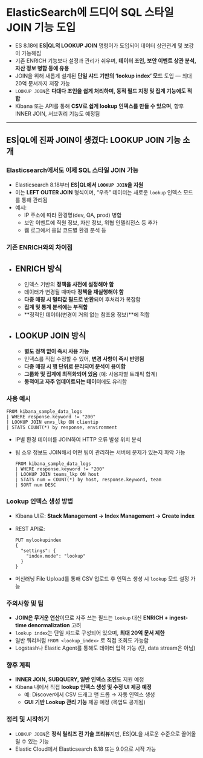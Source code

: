 # ElasticSearch에 드디어 SQL 스타일 JOIN 기능 도입


* ES 8.18에 **ES|QL의 LOOKUP JOIN** 명령어가 도입되어 데이터 상관관계 및 보강이 가능해짐
* 기존 ENRICH 기능보다 설정과 관리가 쉬우며, **데이터 조인, 보안 이벤트 상관 분석, 자산 정보 병합 등에 유용**
* JOIN을 위해 새롭게 설계된 **단일 샤드 기반의 ‘lookup index’ 모드** 도입 — 최대 20억 문서까지 저장 가능
* `LOOKUP JOIN`은 **다대다 조인을 쉽게 처리하며, 동적 필드 지정 및 집계 기능에도 적합**
* Kibana 또는 API를 통해 **CSV로 쉽게 lookup 인덱스를 만들 수 있으며**, 향후 INNER JOIN, 서브쿼리 기능도 예정됨

---

ES|QL에 진짜 JOIN이 생겼다: LOOKUP JOIN 기능 소개
--------------------------------------

### Elasticsearch에서도 이제 SQL 스타일 JOIN 가능

* Elasticsearch 8.18부터 **ES|QL에서 `LOOKUP JOIN`을 지원**
* 이는 **LEFT OUTER JOIN** 형식이며, “우측” 데이터는 새로운 `lookup` 인덱스 모드를 통해 관리됨
* 예시:
  + IP 주소에 따라 환경명(dev, QA, prod) 병합
  + 보안 이벤트에 직원 정보, 자산 정보, 위협 인텔리전스 등 추가
  + 웹 로그에서 응답 코드별 환경 분석 등

### 기존 ENRICH와의 차이점

* ENRICH 방식
  ---------

  + 인덱스 기반의 **정책을 사전에 설정해야 함**
  + 데이터가 변경될 때마다 **정책을 재실행해야 함**
  + **다중 매칭 시 멀티값 필드로 반환**되어 후처리가 복잡함
  + **집계 및 통계 분석에는 부적합**
  + \*\*정적인 데이터(변경이 거의 없는 참조용 정보)\*\*에 적합
* LOOKUP JOIN 방식
  --------------

  + **별도 정책 없이 즉시 사용 가능**
  + 인덱스를 직접 수정할 수 있어, **변경 사항이 즉시 반영됨**
  + **다중 매칭 시 행 단위로 분리되어 분석이 용이함**
  + **그룹화 및 집계에 최적화되어 있음** (예: 사용자별 트래픽 합계)
  + **동적이고 자주 업데이트되는 데이터**에도 유리함

### 사용 예시

```
FROM kibana_sample_data_logs   
| WHERE response.keyword != "200"   
| LOOKUP JOIN envs_lkp ON clientip   
| STATS COUNT(*) by response, environment  

```

* IP별 환경 데이터를 JOIN하여 HTTP 오류 발생 위치 분석
* 팀 소유 정보도 JOIN해서 어떤 팀이 관리하는 서버에 문제가 있는지 파악 가능

  ```
  FROM kibana_sample_data_logs   
  | WHERE response.keyword != "200"   
  | LOOKUP JOIN teams_lkp ON host   
  | STATS num = COUNT(*) by host, response.keyword, team   
  | SORT num DESC  

  ```

### Lookup 인덱스 생성 방법

* Kibana UI로: **Stack Management → Index Management → Create index**
* REST API로:

  ```
  PUT mylookupindex  
  {  
    "settings": {  
      "index.mode": "lookup"  
    }  
  }  

  ```
* 머신러닝 File Upload를 통해 CSV 업로드 후 인덱스 생성 시 `lookup` 모드 설정 가능

### 주의사항 및 팁

* **JOIN은 무거운 연산**이므로 자주 쓰는 필드는 `lookup` 대신 **ENRICH + ingest-time denormalization** 고려
* `lookup index`는 단일 샤드로 구성되어 있으며, **최대 20억 문서 제한**
* 일반 쿼리처럼 `FROM <lookup_index>` 로 직접 조회도 가능함
* Logstash나 Elastic Agent를 통해도 데이터 입력 가능 (단, data stream은 아님)

### 향후 계획

* **INNER JOIN, SUBQUERY, 일반 인덱스 조인**도 지원 예정
* Kibana 내에서 직접 **lookup 인덱스 생성 및 수정 UI 제공 예정**
  + 예: Discover에서 CSV 드래그 앤 드롭 → 자동 인덱스 생성
  + **GUI 기반 Lookup 관리 기능** 제공 예정 (목업도 공개됨)

### 정리 및 시작하기

* `LOOKUP JOIN`은 **정식 릴리즈 전 기술 프리뷰**지만, ES|QL을 새로운 수준으로 끌어올릴 수 있는 기능
* Elastic Cloud에서 Elasticsearch 8.18 또는 9.0으로 시작 가능
